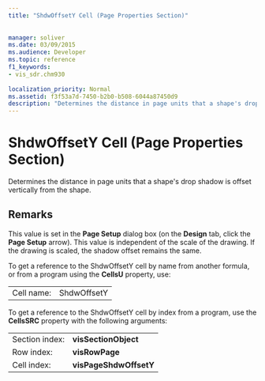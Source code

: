 ```yaml
---
title: "ShdwOffsetY Cell (Page Properties Section)"
 
 
manager: soliver
ms.date: 03/09/2015
ms.audience: Developer
ms.topic: reference
f1_keywords:
- vis_sdr.chm930
 
localization_priority: Normal
ms.assetid: f3f53a7d-7450-b2b0-b508-6044a87450d9
description: "Determines the distance in page units that a shape's drop shadow is offset vertically from the shape."
---
```


# ShdwOffsetY Cell (Page Properties Section)

Determines the distance in page units that a shape's drop shadow is offset vertically from the shape.
  
## Remarks

This value is set in the **Page Setup** dialog box (on the **Design** tab, click the **Page Setup** arrow). This value is independent of the scale of the drawing. If the drawing is scaled, the shadow offset remains the same. 
  
To get a reference to the ShdwOffsetY cell by name from another formula, or from a program using the **CellsU** property, use: 
  
|||
|:-----|:-----|
| Cell name:  <br/> | ShdwOffsetY  <br/> |
   
To get a reference to the ShdwOffsetY cell by index from a program, use the **CellsSRC** property with the following arguments: 
  
|||
|:-----|:-----|
| Section index:  <br/> |**visSectionObject** <br/> |
| Row index:  <br/> |**visRowPage** <br/> |
| Cell index:  <br/> |**visPageShdwOffsetY** <br/> |
   

